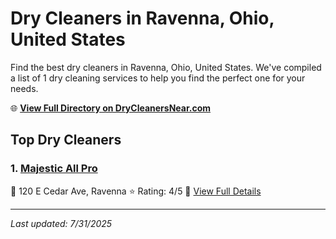 # Dry Cleaners in Ravenna, Ohio, United States

Find the best dry cleaners in Ravenna, Ohio, United States. We've compiled a list of 1 dry cleaning services to help you find the perfect one for your needs.

🌐 **[View Full Directory on DryCleanersNear.com](https://drycleanersnear.com/city/US/Ohio/Ravenna)**

## Top Dry Cleaners

### 1. [Majestic All Pro](https://drycleanersnear.com/dryCleaner/6875b62e9b5c02c2ea277be2/majestic-all-pro)
📍 120 E Cedar Ave, Ravenna
⭐ Rating: 4/5
🔗 [View Full Details](https://drycleanersnear.com/dryCleaner/6875b62e9b5c02c2ea277be2/majestic-all-pro)


---

*Last updated: 7/31/2025*
